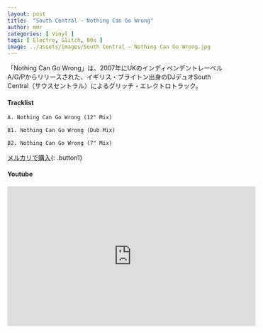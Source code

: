 ```yaml
---
layout: post
title:  "South Central – Nothing Can Go Wrong"
author: mmr
categories: [ Vinyl ]
tags: [ Electro, Glitch, 00s ]
image: ../assets/images/South Central – Nothing Can Go Wrong.jpg
---
```


「Nothing Can Go Wrong」は、2007年にUKのインディペンデントレーベルA/G/Pからリリースされた、イギリス・ブライトン出身のDJデュオSouth Central（サウスセントラル）によるグリッチ・エレクトロトラック。

#### Tracklist
```md
A. Nothing Can Go Wrong (12" Mix)

B1. Nothing Can Go Wrong (Dub Mix)

B2. Nothing Can Go Wrong (7" Mix)
```

[メルカリで購入](https://jp.mercari.com/item/m43490703083?afid=6142608987){: .button1}

#### Youtube
<iframe width="560" height="315" src="https://www.youtube.com/embed/5-4mvapcp5w?si=F0v_ORovoK2i81z9" title="YouTube video player" frameborder="0" allow="accelerometer; autoplay; clipboard-write; encrypted-media; gyroscope; picture-in-picture; web-share" referrerpolicy="strict-origin-when-cross-origin" allowfullscreen></iframe>